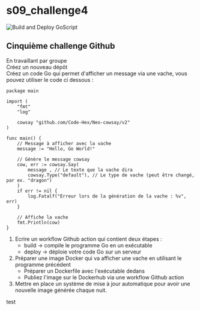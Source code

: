 # s09_challenge4

![Build and Deploy GoScript](https://github.com/L-Christ-ASD/s09_challenge4/actions/workflows/cowsay-go.yml/badge.svg)

## Cinquième challenge Github

En travaillant par groupe  
Créez un nouveau dépôt  
Créez un code Go qui permet d'afficher un message via une vache, vous pouvez utiliser le code ci dessous :

```
package main

import (
	"fmt"
	"log"

	cowsay "github.com/Code-Hex/Neo-cowsay/v2"
)

func main() {
	// Message à afficher avec la vache
	message := "Hello, Go World!"

	// Génère le message cowsay
	cow, err := cowsay.Say(
		message	, // Le texte que la vache dira
		cowsay.Type("default"), // Le type de vache (peut être changé, par ex. "dragon")
	)
	if err != nil {
		log.Fatalf("Erreur lors de la génération de la vache : %v", err)
	}

	// Affiche la vache
	fmt.Println(cow)
}

```

1. Ecrire un workflow Github action qui contient deux étapes :
    - build -> compile le programme Go en un exécutable
    - deploy -> déploie votre code Go sur un serveur
2. Préparer une image Docker qui va afficher une vache en utilisant le programme précédent
    - Préparer un Dockerfile avec l'exécutable dedans
    - Publiez l'image sur le Dockerhub via une workflow Github action
3. Mettre en place un système de mise à jour automatique pour avoir une nouvelle image générée chaque nuit.

test
